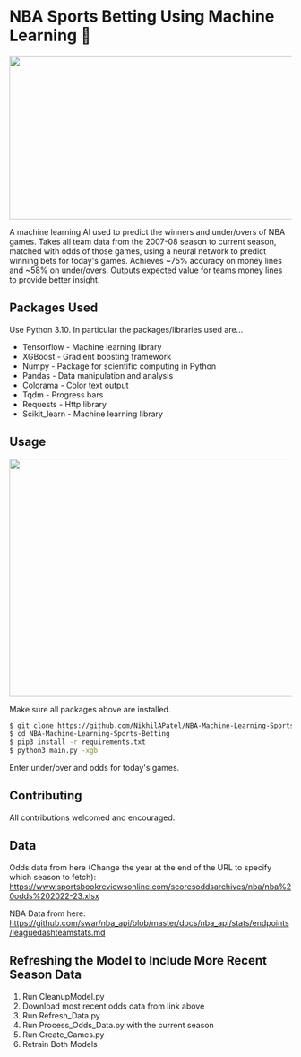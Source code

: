 # NBA Sports Betting Using Machine Learning 🏀
<img src="https://github.com/kyleskom/NBA-Machine-Learning-Sports-Betting/blob/master/Screenshots/output.png" width="1010" height="292" />

A machine learning AI used to predict the winners and under/overs of NBA games. Takes all team data from the 2007-08 season to current season, matched with odds of those games, using a neural network to predict winning bets for today's games. Achieves ~75% accuracy on money lines and ~58% on under/overs. Outputs expected value for teams money lines to provide better insight. 
## Packages Used

Use Python 3.10. In particular the packages/libraries used are...

* Tensorflow - Machine learning library
* XGBoost - Gradient boosting framework
* Numpy - Package for scientific computing in Python
* Pandas - Data manipulation and analysis
* Colorama - Color text output
* Tqdm - Progress bars
* Requests - Http library
* Scikit_learn - Machine learning library

## Usage

<img src="https://github.com/kyleskom/NBA-Machine-Learning-Sports-Betting/blob/master/Screenshots/Expected_value.png" width="1010" height="424" />

Make sure all packages above are installed.

```bash
$ git clone https://github.com/NikhilAPatel/NBA-Machine-Learning-Sports-Betting.git
$ cd NBA-Machine-Learning-Sports-Betting
$ pip3 install -r requirements.txt
$ python3 main.py -xgb
```
Enter under/over and odds for today's games.

## Contributing

All contributions welcomed and encouraged.

## Data

Odds data from here (Change the year at the end of the URL to specify which season to fetch): https://www.sportsbookreviewsonline.com/scoresoddsarchives/nba/nba%20odds%202022-23.xlsx

NBA Data from here: https://github.com/swar/nba_api/blob/master/docs/nba_api/stats/endpoints/leaguedashteamstats.md


## Refreshing the Model to Include More Recent Season Data

1. Run CleanupModel.py
2. Download most recent odds data from link above
3. Run Refresh_Data.py
4. Run Process_Odds_Data.py with the current season
5. Run Create_Games.py
6. Retrain Both Models
